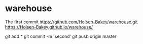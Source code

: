 # warehouse
The first commit
https://github.com/Holsen-Bakey/warehouse.git
https://Holsen-Bakey.github.io/warehouse/

git add *
git commit -m 'second'
git push origin master
